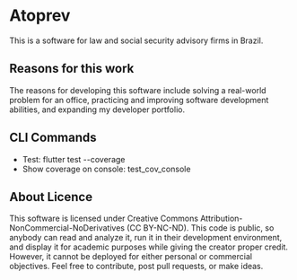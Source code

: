 # Atoprev

This is a software for law and social security advisory firms in Brazil.

## Reasons for this work

The reasons for developing this software include solving a real-world problem for an office, practicing and improving software development abilities, and expanding my developer portfolio.

## CLI Commands

- Test: flutter test --coverage
- Show coverage on console: test_cov_console

## About Licence

This software is licensed under Creative Commons Attribution-NonCommercial-NoDerivatives (CC BY-NC-ND).
This code is public, so anybody can read and analyze it, run it in their development environment, and display it for academic purposes while giving the creator proper credit. However, it cannot be deployed for either personal or commercial objectives. Feel free to contribute, post pull requests, or make ideas.
